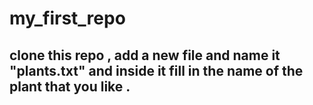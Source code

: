 # my_first_repo

## clone this repo , add a new file and name it "plants.txt" and  inside it fill in the name of the plant that you like . 
